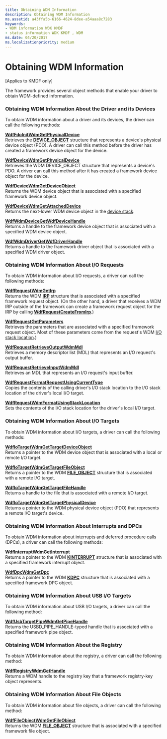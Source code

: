```yaml
---
title: Obtaining WDM Information
description: Obtaining WDM Information
ms.assetid: a43ffa5b-6166-4624-8dee-a54aaa8c7283
keywords:
- WDM information WDK KMDF
- status information WDK KMDF , WDM
ms.date: 04/20/2017
ms.localizationpriority: medium
---
```


# Obtaining WDM Information


\[Applies to KMDF only\]

The framework provides several object methods that enable your driver to obtain WDM-defined information.

### Obtaining WDM Information About the Driver and its Devices

To obtain WDM information about a driver and its devices, the driver can call the following methods:

<a href="" id="wdffdoinitwdmgetphysicaldevice"></a>[**WdfFdoInitWdmGetPhysicalDevice**](https://docs.microsoft.com/windows-hardware/drivers/ddi/wdffdo/nf-wdffdo-wdffdoinitwdmgetphysicaldevice)  
Retrieves the [**DEVICE_OBJECT**](https://docs.microsoft.com/windows-hardware/drivers/ddi/wdm/ns-wdm-_device_object) structure that represents a device's physical device object (PDO). A driver can call this method before the driver has created a framework device object for the device.

<a href="" id="wdfdevicewdmgetphysicaldevice"></a>[**WdfDeviceWdmGetPhysicalDevice**](https://docs.microsoft.com/windows-hardware/drivers/ddi/wdfdevice/nf-wdfdevice-wdfdevicewdmgetphysicaldevice)  
Retrieves the WDM DEVICE\_OBJECT structure that represents a device's PDO. A driver can call this method after it has created a framework device object for the device.

<a href="" id="wdfdevicewdmgetdeviceobject"></a>[**WdfDeviceWdmGetDeviceObject**](https://docs.microsoft.com/windows-hardware/drivers/ddi/wdfdevice/nf-wdfdevice-wdfdevicewdmgetdeviceobject)  
Returns the WDM device object that is associated with a specified framework device object.

<a href="" id="wdfdevicewdmgetattacheddevice"></a>[**WdfDeviceWdmGetAttachedDevice**](https://docs.microsoft.com/windows-hardware/drivers/ddi/wdfdevice/nf-wdfdevice-wdfdevicewdmgetattacheddevice)  
Returns the next-lower WDM device object in the [device stack](wdm-concepts-for-kmdf-drivers.md#device-stacks).

<a href="" id="wdfwdmdevicegetwdfdevicehandle"></a>[**WdfWdmDeviceGetWdfDeviceHandle**](https://docs.microsoft.com/windows-hardware/drivers/ddi/wdfdevice/nf-wdfdevice-wdfwdmdevicegetwdfdevicehandle)  
Returns a handle to the framework device object that is associated with a specified WDM device object.

<a href="" id="wdfwdmdrivergetwdfdriverhandle"></a>[**WdfWdmDriverGetWdfDriverHandle**](https://docs.microsoft.com/windows-hardware/drivers/ddi/wdfdriver/nf-wdfdriver-wdfwdmdrivergetwdfdriverhandle)  
Returns a handle to the framework driver object that is associated with a specified WDM driver object.

### Obtaining WDM Information About I/O Requests

To obtain WDM information about I/O requests, a driver can call the following methods:

<a href="" id="wdfrequestwdmgetirp"></a>[**WdfRequestWdmGetIrp**](https://docs.microsoft.com/windows-hardware/drivers/ddi/wdfrequest/nf-wdfrequest-wdfrequestwdmgetirp)  
Returns the WDM [**IRP**](https://docs.microsoft.com/windows-hardware/drivers/ddi/wdm/ns-wdm-_irp) structure that is associated with a specified framework request object. (On the other hand, a driver that receives a WDM IRP outside of the framework can create a framework request object for the IRP by calling [**WdfRequestCreateFromIrp**](https://docs.microsoft.com/windows-hardware/drivers/ddi/wdfrequest/nf-wdfrequest-wdfrequestcreatefromirp).)

<a href="" id="wdfrequestgetparameters"></a>[**WdfRequestGetParameters**](https://docs.microsoft.com/windows-hardware/drivers/ddi/wdfrequest/nf-wdfrequest-wdfrequestgetparameters)  
Retrieves the parameters that are associated with a specified framework request object. Most of these parameters come from the request's WDM [I/O stack location](https://docs.microsoft.com/windows-hardware/drivers/kernel/i-o-stack-locations).)

<a href="" id="wdfrequestretrieveoutputwdmmdl"></a>[**WdfRequestRetrieveOutputWdmMdl**](https://docs.microsoft.com/windows-hardware/drivers/ddi/wdfrequest/nf-wdfrequest-wdfrequestretrieveoutputwdmmdl)  
Retrieves a memory descriptor list (MDL) that represents an I/O request's output buffer.

<a href="" id="wdfrequestretrieveinputwdmmdl"></a>[**WdfRequestRetrieveInputWdmMdl**](https://docs.microsoft.com/windows-hardware/drivers/ddi/wdfrequest/nf-wdfrequest-wdfrequestretrieveinputwdmmdl)  
Retrieves an MDL that represents an I/O request's input buffer.

<a href="" id="wdfrequestformatrequestusingcurrenttype"></a>[**WdfRequestFormatRequestUsingCurrentType**](https://docs.microsoft.com/windows-hardware/drivers/ddi/wdfrequest/nf-wdfrequest-wdfrequestformatrequestusingcurrenttype)  
Copies the contents of the calling driver's I/O stack location to the I/O stack location of the driver's local I/O target.

<a href="" id="wdfrequestwdmformatusingstacklocation"></a>[**WdfRequestWdmFormatUsingStackLocation**](https://docs.microsoft.com/windows-hardware/drivers/ddi/wdfrequest/nf-wdfrequest-wdfrequestwdmformatusingstacklocation)  
Sets the contents of the I/O stack location for the driver's local I/O target.

### Obtaining WDM Information About I/O Targets

To obtain WDM information about I/O targets, a driver can call the following methods:

<a href="" id="wdfiotargetwdmgettargetdeviceobject"></a>[**WdfIoTargetWdmGetTargetDeviceObject**](https://docs.microsoft.com/windows-hardware/drivers/ddi/wdfiotarget/nf-wdfiotarget-wdfiotargetwdmgettargetdeviceobject)  
Returns a pointer to the WDM device object that is associated with a local or remote I/O target.

<a href="" id="wdfiotargetwdmgettargetfileobject"></a>[**WdfIoTargetWdmGetTargetFileObject**](https://docs.microsoft.com/windows-hardware/drivers/ddi/wdfiotarget/nf-wdfiotarget-wdfiotargetwdmgettargetfileobject)  
Returns a pointer to the WDM [**FILE\_OBJECT**](https://docs.microsoft.com/windows-hardware/drivers/ddi/wdm/ns-wdm-_file_object) structure that is associated with a remote I/O target.

<a href="" id="wdfiotargetwdmgettargetfilehandle"></a>[**WdfIoTargetWdmGetTargetFileHandle**](https://docs.microsoft.com/windows-hardware/drivers/ddi/wdfiotarget/nf-wdfiotarget-wdfiotargetwdmgettargetfilehandle)  
Returns a handle to the file that is associated with a remote I/O target.

<a href="" id="wdfiotargetwdmgettargetphysicaldevice"></a>[**WdfIoTargetWdmGetTargetPhysicalDevice**](https://docs.microsoft.com/windows-hardware/drivers/ddi/wdfiotarget/nf-wdfiotarget-wdfiotargetwdmgettargetphysicaldevice)  
Returns a pointer to the WDM physical device object (PDO) that represents a remote I/O target's device.

### Obtaining WDM Information About Interrupts and DPCs

To obtain WDM information about interrupts and deferred procedure calls (DPCs), a driver can call the following methods:

<a href="" id="wdfinterruptwdmgetinterrupt"></a>[**WdfInterruptWdmGetInterrupt**](https://docs.microsoft.com/windows-hardware/drivers/ddi/wdfinterrupt/nf-wdfinterrupt-wdfinterruptwdmgetinterrupt)  
Returns a pointer to the WDM [**KINTERRUPT**](https://docs.microsoft.com/windows-hardware/drivers/kernel/eprocess) structure that is associated with a specified framework interrupt object.

<a href="" id="wdfdpcwdmgetdpc"></a>[**WdfDpcWdmGetDpc**](https://docs.microsoft.com/windows-hardware/drivers/ddi/wdfdpc/nf-wdfdpc-wdfdpcwdmgetdpc)  
Returns a pointer to the WDM [**KDPC**](https://docs.microsoft.com/windows-hardware/drivers/kernel/eprocess) structure that is associated with a specified framework DPC object.

### <a href="" id="obtaining-wdm-information-about-usb-i-o-targets"></a> Obtaining WDM Information About USB I/O Targets

To obtain WDM information about USB I/O targets, a driver can call the following method:

<a href="" id="wdfusbtargetpipewdmgetpipehandle"></a>[**WdfUsbTargetPipeWdmGetPipeHandle**](https://docs.microsoft.com/windows-hardware/drivers/ddi/wdfusb/nf-wdfusb-wdfusbtargetpipewdmgetpipehandle)  
Returns the USBD\_PIPE\_HANDLE-typed handle that is associated with a specified framework pipe object.

### Obtaining WDM Information About the Registry

To obtain WDM information about the registry, a driver can call the following method:

<a href="" id="wdfregistrywdmgethandle"></a>[**WdfRegistryWdmGetHandle**](https://docs.microsoft.com/windows-hardware/drivers/ddi/wdfregistry/nf-wdfregistry-wdfregistrywdmgethandle)  
Returns a WDM handle to the registry key that a framework registry-key object represents.

### Obtaining WDM Information About File Objects

To obtain WDM information about file objects, a driver can call the following method:

<a href="" id="wdffileobjectwdmgetfileobject"></a>[**WdfFileObjectWdmGetFileObject**](https://docs.microsoft.com/windows-hardware/drivers/ddi/wdffileobject/nf-wdffileobject-wdffileobjectwdmgetfileobject)  
Returns the WDM [**FILE\_OBJECT**](https://docs.microsoft.com/windows-hardware/drivers/ddi/wdm/ns-wdm-_file_object) structure that is associated with a specified framework file object.

 

 





